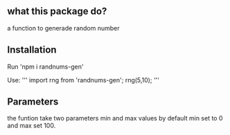 ## what this package do?
a function to generade random number

## Installation
Run 'npm i randnums-gen'

Use:
'''
import rng from 'randnums-gen';
rng(5,10);
'''
## Parameters
the funtion take two parameters min and max values 
by default min set to 0 and max set 100.